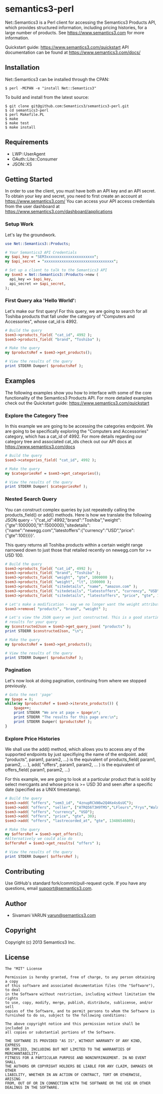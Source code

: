 # semantics3-perl

Net::Semantics3 is a Perl client for accessing the Semantics3 Products API, which provides structured information, including pricing histories, for a large number of products.
See https://www.semantics3.com for more information.

Quickstart guide: https://www.semantics3.com/quickstart
API documentation can be found at https://www.semantics3.com/docs/

## Installation

Net::Semantics3 can be installed through the CPAN:
```
$ perl -MCPAN -e "install Net::Semantics3"
```
To build and install from the latest source:
```
$ git clone git@github.com:Semantics3/semantics3-perl.git
$ cd semantics3-perl
$ perl Makefile.PL
$ make
$ make test
$ make install
```

## Requirements

* LWP::UserAgent
* OAuth::Lite::Consumer
* JSON::XS

## Getting Started

In order to use the client, you must have both an API key and an API secret. To obtain your key and secret, you need to first create an account at
https://www.semantics3.com/
You can access your API access credentials from the user dashboard at https://www.semantics3.com/dashboard/applications

### Setup Work

Let's lay the groundwork.

```perl
use Net::Semantics3::Products;

# Your Semantics3 API Credentials
my $api_key = "SEM3xxxxxxxxxxxxxxxxxxxxxx";
my $api_secret = "xxxxxxxxxxxxxxxxxxxxxxxxxxxxxxxx";

# Set up a client to talk to the Semantics3 API
my $sem3 = Net::Semantics3::Products->new (
  api_key => $api_key,
  api_secret => $api_secret,
);
```

### First Query aka 'Hello World':

Let's make our first query! For this query, we are going to search for all Toshiba products that fall under the category of "Computers and Accessories", whose cat_id is 4992.

```perl
# Build the query
$sem3->products_field( "cat_id", 4992 );
$sem3->products_field( "brand", "Toshiba" );

# Make the query
my $productsRef = $sem3->get_products();

# View the results of the query
print STDERR Dumper( $productsRef );
```

## Examples

The following examples show you how to interface with some of the core functionality of the Semantics3 Products API. For more detailed examples check out the Quickstart guide: https://www.semantics3.com/quickstart

### Explore the Category Tree

In this example we are going to be accessing the categories endpoint. We are going to be specifically exploring the "Computers and Accessories" category, which has a cat_id of 4992. For more details regarding our category tree and associated cat_ids check out our API docs at https://www.semantics3.com/docs

```perl
# Build the query
$sem3->categories_field( "cat_id", 4992 );

# Make the query
my $categoriesRef = $sem3->get_categories();

# View the results of the query
print STDERR Dumper( $categoriesRef );
```

### Nested Search Query

You can construct complex queries by just repeatedly calling the products_field() or add() methods. Here is how we translate the following JSON query - '{"cat_id":4992,"brand":"Toshiba","weight":{"gte":1000000,"lt":1500000},"sitedetails":{"name":"newegg.com","latestoffers":{"currency":"USD","price":{"gte":100}}}}'.

This query returns all Toshiba products within a certain weight range narrowed down to just those that retailed recently on newegg.com for >= USD 100.

```perl
# Build the query
$sem3->products_field( "cat_id", 4992 );
$sem3->products_field( "brand", "Toshiba" );
$sem3->products_field( "weight", "gte", 1000000 );
$sem3->products_field( "weight", "lt", 1500000 );
$sem3->products_field( "sitedetails", "name", "amazon.com" );
$sem3->products_field( "sitedetails", "latestoffers", "currency", "USD" );
$sem3->products_field( "sitedetails", "latestoffers", "price", "gte", 100 );

# Let's make a modification - say we no longer want the weight attribute
$sem3->remove( "products", "brand", "weight" );

# Let's view the JSON query we just constructed. This is a good starting point to debug, if you are getting incorrect 
# results for your query
my $constructedJson = $sem3->get_query_json( "products" );
print STDERR $constructedJson, "\n";

# Make the query
my $productsRef = $sem3->get_products();

# View the results of the query
print STDERR Dumper( $productsRef );
```

### Pagination

Let's now look at doing pagination, continuing from where we stopped previously.

```perl
# Goto the next 'page'
my $page = 0;
while(my $productsRef = $sem3->iterate_products()) {
    $page++;
    print STDERR "We are at page = $page\n";
    print STDERR "The results for this page are:\n";
    print STDERR Dumper( $productsRef );
}

```

### Explore Price Histories

We shall use the add() method, which allows you to access any of the supported endpoints by just specifiying the name of the endpoint. add( "products", param1, param2, ...) is the equivalent of products_field( param1, param2, ... ), add( "offers", param1, param2, ... ) is the equivalent of offers_field( param1, param2, ...)

For this example, we are going to look at a particular product that is sold by select mercgants and whose price is >= USD 30 and seen after a specific date (specified as a UNIX timestamp).

```perl
# Build the query
$sem3->add( "offers", "sem3_id", "4znupRCkN6w2Q4Ke4s6sUC");
$sem3->add( "offers", "seller", ["ATRQ56T3H9TM5","LFleurs","Frys","Walmart"] );
$sem3->add( "offers", "currency", "USD");
$sem3->add( "offers", "price", "gte", 30);
$sem3->add( "offers", "lastrecorded_at", "gte", 1348654600);

# Make the query
my $offersRef = $sem3->get_offers();
#Alternatively we could also do
$offersRef = $sem3->get_results( "offers" );

# View the results of the query
print STDERR Dumper( $offersRef );
```

## Contributing

Use GitHub's standard fork/commit/pull-request cycle.  If you have any questions, email <support@semantics3.com>.

## Author

* Sivamani VARUN <varun@semantics3.com>

## Copyright

Copyright (c) 2013 Semantics3 Inc.

## License

    The "MIT" License
    
    Permission is hereby granted, free of charge, to any person obtaining a copy
    of this software and associated documentation files (the "Software"), to deal
    in the Software without restriction, including without limitation the rights
    to use, copy, modify, merge, publish, distribute, sublicense, and/or sell
    copies of the Software, and to permit persons to whom the Software is
    furnished to do so, subject to the following conditions:
    
    The above copyright notice and this permission notice shall be included in
    all copies or substantial portions of the Software.
    
    THE SOFTWARE IS PROVIDED "AS IS", WITHOUT WARRANTY OF ANY KIND, EXPRESS
    OR IMPLIED, INCLUDING BUT NOT LIMITED TO THE WARRANTIES OF MERCHANTABILITY,
    FITNESS FOR A PARTICULAR PURPOSE AND NONINFRINGEMENT. IN NO EVENT SHALL
    THE AUTHORS OR COPYRIGHT HOLDERS BE LIABLE FOR ANY CLAIM, DAMAGES OR OTHER
    LIABILITY, WHETHER IN AN ACTION OF CONTRACT, TORT OR OTHERWISE, ARISING
    FROM, OUT OF OR IN CONNECTION WITH THE SOFTWARE OR THE USE OR OTHER
    DEALINGS IN THE SOFTWARE.


